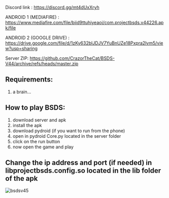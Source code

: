 Discord link : https://discord.gg/mt4dUxXryh

ANDROID 1 (MEDIAFIRE) : https://www.mediafire.com/file/biid9ttuhiyeaoi/com.projectbsds.v44226.apk/file

ANDROID 2 (GOOGLE DRIVE) : https://drive.google.com/file/d/1zKy632blJDJV7YuBnUZe18Pxpra2lvm5/view?usp=sharing

Server ZIP: https://github.com/CrazorTheCat/BSDS-V44/archive/refs/heads/master.zip

## Requirements: ##
1. a brain...

## How to play BSDS: ##
1. download server and apk
2. install the apk
3. download pydroid (if you want to run from the phone)
4. open in pydroid Core.py located in the server folder
5. click on the run button
6. now open the game and play

## Change the ip address and port (if needed) in libprojectbsds.config.so located in the lib folder of the apk ##

![bsdsv45](https://cdn.discordapp.com/attachments/1040608064681803827/1040617898772811866/Screenshot_20221111_192221.jpg)
